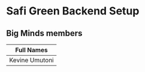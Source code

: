 # Safi Green Backend Setup

## Big Minds members 
| Full Names         | 
|--------------------|
| Kevine Umutoni     |

